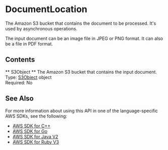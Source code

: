 # DocumentLocation<a name="API_DocumentLocation"></a>

The Amazon S3 bucket that contains the document to be processed\. It's used by asynchronous operations\.

The input document can be an image file in JPEG or PNG format\. It can also be a file in PDF format\.

## Contents<a name="API_DocumentLocation_Contents"></a>

 ** S3Object **   <a name="Textract-Type-DocumentLocation-S3Object"></a>
The Amazon S3 bucket that contains the input document\.  
Type: [S3Object](API_S3Object.md) object  
Required: No

## See Also<a name="API_DocumentLocation_SeeAlso"></a>

For more information about using this API in one of the language\-specific AWS SDKs, see the following:
+  [AWS SDK for C\+\+](https://docs.aws.amazon.com/goto/SdkForCpp/textract-2018-06-27/DocumentLocation) 
+  [AWS SDK for Go](https://docs.aws.amazon.com/goto/SdkForGoV1/textract-2018-06-27/DocumentLocation) 
+  [AWS SDK for Java V2](https://docs.aws.amazon.com/goto/SdkForJavaV2/textract-2018-06-27/DocumentLocation) 
+  [AWS SDK for Ruby V3](https://docs.aws.amazon.com/goto/SdkForRubyV3/textract-2018-06-27/DocumentLocation) 